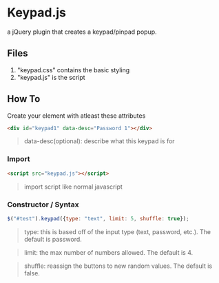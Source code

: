 # Keypad.js
a jQuery plugin that creates a keypad/pinpad popup.

## Files
1. "keypad.css" contains the basic styling
2. "keypad.js" is the script

## How To
Create your element with atleast these attributes

```html
<div id="keypad1" data-desc="Password 1"></div>
```
> data-desc(optional): describe what this keypad is for

### Import
```html
<script src="keypad.js"></script>
```
> import script like normal javascript

### Constructor / Syntax
```js
$("#test").keypad({type: "text", limit: 5, shuffle: true});
```
> type: this is based off of the input type (text, password, etc.). The default is password.

> limit: the max number of numbers allowed. The default is 4.

> shuffle: reassign the buttons to new random values. The default is false.
